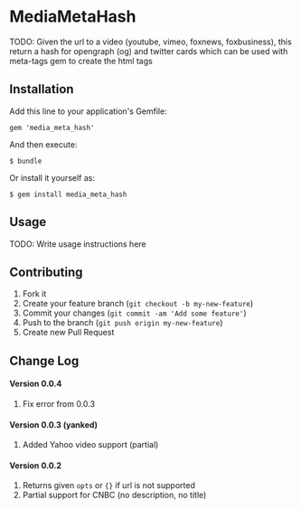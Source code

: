 # MediaMetaHash

TODO: Given the url to a video (youtube, vimeo, foxnews, foxbusiness), this return a hash for opengraph (og) and twitter cards which can be used with meta-tags gem to create the html tags

## Installation

Add this line to your application's Gemfile:

    gem 'media_meta_hash'

And then execute:

    $ bundle

Or install it yourself as:

    $ gem install media_meta_hash

## Usage

TODO: Write usage instructions here

## Contributing

1. Fork it
2. Create your feature branch (`git checkout -b my-new-feature`)
3. Commit your changes (`git commit -am 'Add some feature'`)
4. Push to the branch (`git push origin my-new-feature`)
5. Create new Pull Request


## Change Log
#### Version 0.0.4
1. Fix error from 0.0.3
#### Version 0.0.3 (yanked)
1. Added Yahoo video support (partial)
#### Version 0.0.2
1. Returns given ```opts``` or ```{}``` if url is not supported
2. Partial support for CNBC (no description, no title) 




